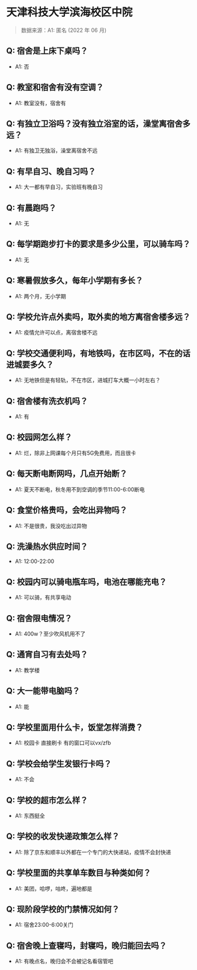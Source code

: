 # 天津科技大学滨海校区中院

> 数据来源：A1: 匿名 (2022 年 06 月)

## Q: 宿舍是上床下桌吗？

- A1: 否

## Q: 教室和宿舍有没有空调？

- A1: 教室没有，宿舍有

## Q: 有独立卫浴吗？没有独立浴室的话，澡堂离宿舍多远？

- A1: 有独卫无独浴，澡堂离宿舍不远

## Q: 有早自习、晚自习吗？

- A1: 大一都有早自习，实验班有晚自习

## Q: 有晨跑吗？

- A1: 无

## Q: 每学期跑步打卡的要求是多少公里，可以骑车吗？

- A1: 无

## Q: 寒暑假放多久，每年小学期有多长？

- A1: 两个月，无小学期

## Q: 学校允许点外卖吗，取外卖的地方离宿舍楼多远？

- A1: 疫情允许可以点，离宿舍楼不远

## Q: 学校交通便利吗，有地铁吗，在市区吗，不在的话进城要多久？

- A1: 无地铁但是有轻轨，不在市区，进城打车大概一小时左右？

## Q: 宿舍楼有洗衣机吗？

- A1: 有

## Q: 校园网怎么样？

- A1: 烂，除非上网课每个月只有5G免费用，而且很卡

## Q: 每天断电断网吗，几点开始断？

- A1: 夏天不断电，秋冬用不到空调的季节11:00-6:00断电

## Q: 食堂价格贵吗，会吃出异物吗？

- A1: 不是很贵，我没吃出过异物

## Q: 洗澡热水供应时间？

- A1: 12:00-22:00

## Q: 校园内可以骑电瓶车吗，电池在哪能充电？

- A1: 可以骑，有共享电动

## Q: 宿舍限电情况？

- A1: 400w？至少吹风机用不了

## Q: 通宵自习有去处吗？

- A1: 教学楼

## Q: 大一能带电脑吗？

- A1: 能

## Q: 学校里面用什么卡，饭堂怎样消费？

- A1: 校园卡 直接刷卡 有的窗口可以vx/zfb

## Q: 学校会给学生发银行卡吗？

- A1: 不会

## Q: 学校的超市怎么样？

- A1: 东西挺全

## Q: 学校的收发快递政策怎么样？

- A1: 除了京东和顺丰以外都在一个专门的大快递站，疫情不会封快递

## Q: 学校里面的共享单车数目与种类如何？

- A1: 美团，哈啰，咕咚，遍地都是

## Q: 现阶段学校的门禁情况如何？

- A1: 宿舍23:00-6:00关门

## Q: 宿舍晚上查寝吗，封寝吗，晚归能回去吗？

- A1: 有晚点名，晚归会不会被记名看宿管吧

